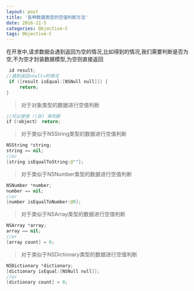 ```yaml
---
layout: post
title: '各种数据类型的空值判断方法'
date: 2016-11-5
categories: Objective-C
tags: Objective-C
---
```


在开发中,请求数据会遇到返回为空的情况,比如得到<null>的情况,我们需要判断是否为空,不为空才封装数据模型,为空则直接返回

```swift
 id result;
//遇到返回<null>的情况
 if ([result isEqual:[NSNull null]]) {
     return;
}
```
>对于对象类型的数据进行空值判断

```swift
//可以使用 !(非) 来判断
if（!object） return;
```

>对于类似于NSString类型的数据进行空值判断

```swift
NSString *string;
string == nil;
//or 
[string isEqualToString:@""];
```
>对于类似于NSNumber类型的数据进行空值判断

```swift
NSNumber *number;
number == nil;
//or
[number isEqualToNumber:@0];
```

>对于类似于NSArray类型的数据进行空值判断

```swift
NSArray *array;
array == nil;
//or
[array count] = 0;
```

>对于类似于NSDictionary类型的数据进行空值判断

```swift
NSDictionary *dictionary;
[dictionary isEqual:[NSNull null]];
//or
[dictionary count] = 0;
```

